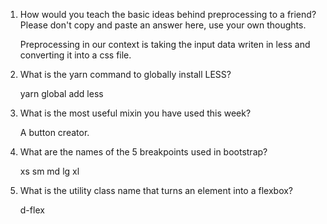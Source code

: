 1. How would you teach the basic ideas behind preprocessing to a friend?  Please don't copy and paste an answer here, use your own thoughts.

    Preprocessing in our context is taking the input data writen in less and converting it into a css file.

2. What is the yarn command to globally install LESS?

    yarn global add less

3. What is the most useful mixin you have used this week?

    A button creator.

4. What are the names of the 5 breakpoints used in bootstrap?

    xs sm md lg xl

5. What is the utility class name that turns an element into 
a flexbox?

    d-flex
